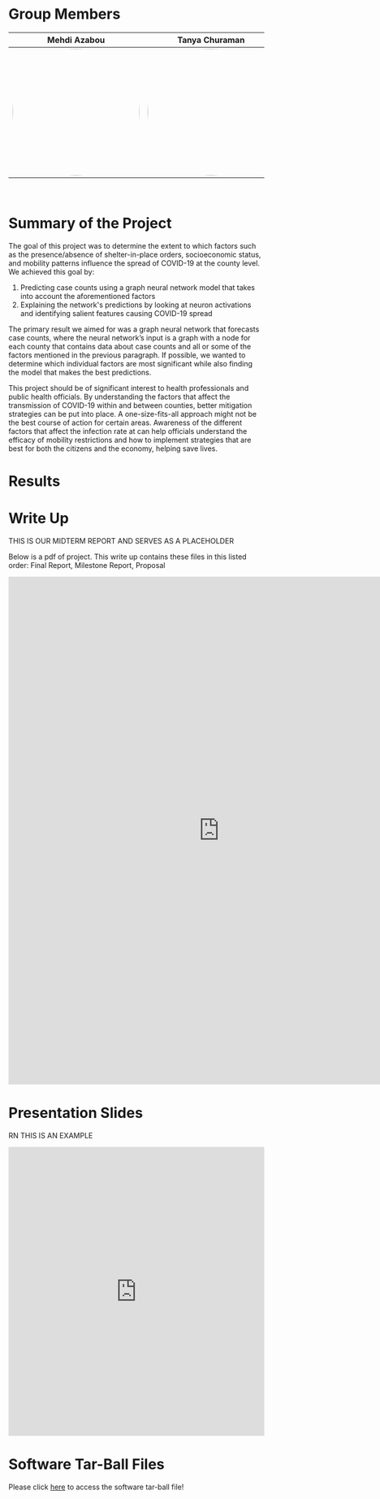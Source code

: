 # Group Members



Mehdi Azabou         |  Tanya Churaman | Kipp Morris
:-------------------------:|:-------------------------:|:-------------------------:
<img src="https://drive.google.com/uc?export=view&id=1q9gtLcnP81Lxkf1nyHM2ygtYpChmGVU5" height="250" width="250" style="border-radius:100%">|<img src="https://drive.google.com/uc?export=view&id=1FOfCCVC0A9bwYVDHKnVr5QndiebH69ov" height="250" width="250" style="border-radius:100%">|<img src="https://drive.google.com/uc?export=view&id=1dKFfOWe4ZPOAA9E0sqG1KVuXBiwsSnb0" height="250" width="250" style="border-radius:100%">


<br>

# Summary of the Project

The goal of this project was to determine the extent to which factors such as the presence/absence of shelter-in-place orders, socioeconomic status, and mobility patterns influence the spread of COVID-19 at the county level. We achieved this goal by: 
1. Predicting case counts using a graph neural network model that takes into account the aforementioned factors 
2. Explaining the network's predictions by looking at neuron activations and identifying salient features causing COVID-19 spread

The primary result we aimed for was a graph neural network that forecasts case counts, where the neural network’s input is a graph with a node for each county that contains data about case counts and all or some of the factors mentioned in the previous paragraph. If possible, we wanted to determine which individual factors are most significant while also finding the model that makes the best predictions.

This project should be of significant interest to health professionals and public health officials. By understanding the factors that affect the transmission of COVID-19 within and between counties, better mitigation strategies can be put into place. A one-size-fits-all approach might not be the best course of action for certain areas. Awareness of the different factors that affect the infection rate at can help officials understand the efficacy of mobility restrictions and how to implement strategies that are best for both the citizens and the economy, helping save lives.

# Results

# Write Up

THIS IS OUR MIDTERM REPORT AND SERVES AS A PLACEHOLDER

Below is a pdf of project. This write up contains these files in this listed order: Final Report, Milestone Report, Proposal

<embed src="https://drive.google.com/uc?export=view&id=14WHRuNXix59hUl6IjyApXOXoBZPknGo7" width="830" height="1000" type="application/pdf" />

# Presentation Slides
RN THIS IS AN EXAMPLE

<style>
.responsive-wrap iframe{ max-width: 100%;}
</style>
<div class="responsive-wrap">
<!-- this is the embed code provided by Google -->
  <iframe src="https://docs.google.com/presentation/d/1F0DQTNPg3YG_By6LMGcgwT3icJ3eMhCiupAZm76CIfE/embed?start=false&loop=false&delayms=3000" frameborder="0" width="960" height="569" allowfullscreen="true" mozallowfullscreen="true" webkitallowfullscreen="true"></iframe>
<!-- Google embed ends -->
</div>

# Software Tar-Ball Files

Please click [here][1] to access the software tar-ball file!

[1]:{{https://drive.google.com/file/d/1vNLJViY4Ps0ttdKRio96LCN8xvxVYypU/view?usp=sharing}}
